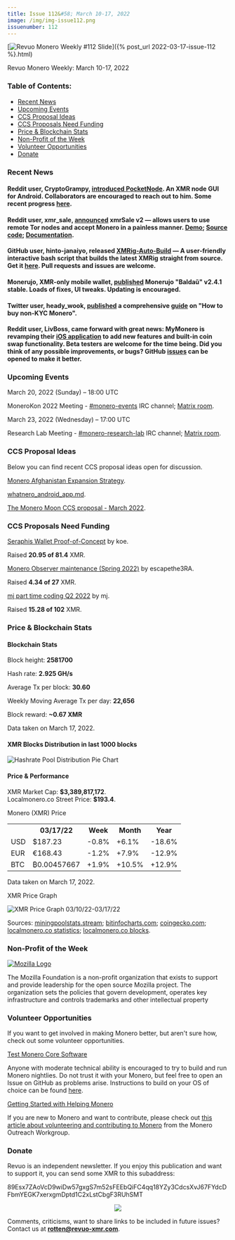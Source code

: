 ```yaml
---
title: Issue 112&#58; March 10-17, 2022
image: /img/img-issue112.png
issuenumber: 112
---
```

[<img src="/img/img-issue112.png" alt="Revuo Monero Weekly #112 Slide" class="img-lead">]({% post_url 2022-03-17-issue-112 %}.html)

<p class="text-lead">Revuo Monero Weekly: March 10-17, 2022</p>
<!--more-->

<h3>Table of Contents:</h3>
<ul class="contents">
    <li><a href="#news">Recent News</a></li>
    <li><a href="#events">Upcoming Events</a></li>
    <li><a href="#ideas">CCS Proposal Ideas</a></li>
    <li><a href="#proposals">CCS Proposals Need Funding</a></li>
    <li><a href="#stats">Price & Blockchain Stats</a></li>
    <li><a href="#merchant">Non-Profit of the Week</a></li>
    <li><a href="#volunteer">Volunteer Opportunities</a></li>
    <li><a href="#donate">Donate</a></li>
</ul>

<h3 id="news">Recent News</h3>

<div class="newsbyte">
    <h4>Reddit user, CryptoGrampy, <a href="https://teddit.adminforge.de/r/Monero/comments/tcike5/introducing_the_pocketnode_project_a_monero_gui/" target="_blank">introduced PocketNode</a>. An XMR node GUI for Android. Collaborators are encouraged to reach out to him. Some recent progress <a href="https://nttr.stream/CryptoGrampy/status/1503859218054529029" target="_blank">here</a>.</h4>
</div>

<div class="newsbyte">
    <h4>Reddit user, xmr_sale, <a href="https://teddit.adminforge.de/r/Monero/comments/tbia0l/xmrsale_v2_lightweight_monero_acceptance_random/" target="_blank">announced</a> xmrSale v2 — allows users to use remote Tor nodes and accept Monero in a painless manner. <a href="https://try.xmrsale.org/" target="_blank">Demo</a>; <a href="https://github.com/xmrsale/xmrSale" target="_blank">Source code</a>; <a href="https://xmrsale.org/" target="_blank">Documentation</a>.</h4>
</div>

<div class="newsbyte">
    <h4>GitHub user, hinto-janaiyo, released <a href="https://github.com/hinto-janaiyo/XMRig-Auto-Build" target="_blank">XMRig-Auto-Build</a> — A user-friendly interactive bash script that builds the latest XMRig straight from source. Get it <a href="https://github.com/hinto-janaiyo/XMRig-Auto-Build/releases" target="_blank">here</a>. Pull requests and issues are welcome.</h4>
</div>

<div class="newsbyte">
    <h4>Monerujo, XMR-only mobile wallet, <a href="https://github.com/m2049r/xmrwallet/releases/tag/v2.4.1" target="_blank">published</a> Monerujo "Baldaŭ" v2.4.1 stable. Loads of fixes, UI tweaks. Updating is encouraged.</h4>
</div>

<div class="newsbyte">
    <h4>Twitter user, heady_wook, <a href="https://nttr.stream/heady_wook/status/1504214190139256833" target="_blank">published</a> a comprehensive <a href="https://archive.org/details/how-to-buy-non-kyc-monero" target="_blank">guide</a> on "How to buy non-KYC Monero".</h4>
</div>

<div class="newsbyte">
    <h4>Reddit user, LivBoss, came forward with great news: MyMonero is revamping their <a href="https://teddit.adminforge.de/r/Monero/comments/tg60os/exciting_mymonero_news_beta_testers_needed/" target="_blank">iOS application</a> to add new features and built-in coin swap functionality. Beta testers are welcome for the time being. Did you think of any possible improvements, or bugs? GitHub <a href="https://github.com/mymonero/mymonero-mobile/issues" target="_blank">issues</a> can be opened to make it better.</h4>
</div>

<h3 id="events">Upcoming Events</h3>

<div class="event">
    <p class="date" markdown="1">March 20, 2022 (Sunday) – 18:00 UTC</p>
    <p markdown="1">MoneroKon 2022 Meeting - <a href="irc://irc.libera.chat/#monero-events" target="_blank">#monero-events</a> IRC channel; <a href="https://matrix.to/#/#monero-events:monero.social" target="_blank">Matrix room</a>.</p>
</div>

<div class="event">
    <p class="date" markdown="1">March 23, 2022 (Wednesday) – 17:00 UTC</p>
    <p markdown="1">Research Lab Meeting - <a href="irc://irc.libera.chat/#monero-research-lab" target="_blank">#monero-research-lab</a> IRC channel; <a href="https://matrix.to/#/#monero-research-lab:monero.social" target="_blank">Matrix room</a>.</p>
</div>

<h3 id="ideas">CCS Proposal Ideas</h3>

<p>Below you can find recent CCS proposal ideas open for discussion.</p>

<div class="proposal">
<p><a href="https://repo.getmonero.org/monero-project/ccs-proposals/-/merge_requests/282" target="_blank">Monero Afghanistan Expansion Strategy</a>.</p>
</div>

<div class="proposal">
<p><a href="https://repo.getmonero.org/monero-project/ccs-proposals/-/merge_requests/293" target="_blank">whatnero_android_app.md</a>.</p>
</div>

<div class="proposal">
<p><a href="https://repo.getmonero.org/monero-project/ccs-proposals/-/merge_requests/294" target="_blank">The Monero Moon CCS proposal - March 2022</a>.</p>
</div>

<h3 id="proposals">CCS Proposals Need Funding</h3>

<div class="proposal">
    <p><a href="https://ccs.getmonero.org/proposals/seraphis-wallet-poc.html" target="_blank">Seraphis Wallet Proof-of-Concept</a> by koe.</p>
    <p>Raised <b>20.95 of 81.4</b> XMR.</p>
</div>

<div class="proposal">
    <p><a href="https://ccs.getmonero.org/proposals/escapethe3ra-monero-observer-maintenance-spring-2022.html" target="_blank">Monero Observer maintenance (Spring 2022)</a> by escapethe3RA.</p>
    <p>Raised <b>4.34 of 27</b> XMR.</p>
</div>

<div class="proposal">
    <p><a href="https://ccs.getmonero.org/proposals/mj-part-time-2022-q2.html" target="_blank">mj part time coding Q2 2022</a> by mj.</p>
    <p>Raised <b>15.28 of 102</b> XMR.</p>
</div>

<h3 id="stats">Price & Blockchain Stats</h3>

<h4 class="stat">Blockchain Stats</h4>

<div class="bcstats">
    <p>Block height: <b>2581700</b></p>
    <p>Hash rate: <b>2.925 GH/s</b></p>
    <p>Average Tx per block: <b>30.60</b></p>
    <p>Weekly Moving Average Tx per day: <b>22,656</b></p>
    <p>Block reward: <b>~0.67 XMR</b></p>
</div>
<p class="note">Data taken on March 17, 2022.</p>

<h4 class="stat">XMR Blocks Distribution in last 1000 blocks</h4>
<p><img src="/img/hashrate-pool-distribution-0317.png" alt="Hashrate Pool Distribution Pie Chart"/></p>

<h4 class="stat" id="price-stat">Price & Performance</h4>

<div class="price-intro">XMR Market Cap: <b>$3,389,817,172</b>.<br/>Localmonero.co Street Price: <b>$193.4</b>.</div>

<p class="table-title">Monero (XMR) Price</p>
<table class="price-table">
  <tr class="row1">
    <th></th>
    <th>03/17/22</th>
    <th>Week</th>
    <th>Month</th>
    <th>Year</th>
  </tr>
  <tr>
    <td data-th="XMR to">USD</td>
    <td data-th="03/17/22">$187.23</td>
    <td data-th="Week" class="red">-0.8%</td>
    <td data-th="Month" class="green">+6.1%</td>
    <td data-th="Year" class="red">-18.6%</td>
  </tr>
  <tr class="row3">
    <td data-th="XMR to">EUR</td>
    <td data-th="03/17/22">€168.43</td>
    <td data-th="Week" class="red">-1.2%</td>
    <td data-th="Month" class="green">+7.9%</td>
    <td data-th="Year" class="red">-12.9%</td>
  </tr>
  <tr>
    <td data-th="XMR to">BTC</td>
    <td data-th="03/17/22">₿0.00457667</td>
    <td data-th="Week" class="green">+1.9%</td>
    <td data-th="Month" class="green">+10.5%</td>
    <td data-th="Year" class="green">+12.9%</td>
  </tr>
</table>
<p class="note">Data taken on March 17, 2022.</p>

<p class="table-title">XMR Price Graph</p>

![XMR Price Graph 03/10/22-03/17/22](/img/weekly-chart-0317.png "XMR Price Graph 03/10/22-03/17/22") 

Sources: <a href="https://miningpoolstats.stream/monero" target="_blank">miningpoolstats.stream</a>; <a href="https://bitinfocharts.com/monero/" target="_blank">bitinfocharts.com</a>; <a href="https://www.coingecko.com/en/coins/monero" target="_blank">coingecko.com</a>; <a href="https://localmonero.co/statistics" target="_blank">localmonero.co statistics</a>; <a href="https://localmonero.co/blocks" target="_blank">localmonero.co blocks</a>.

<h3 id="merchant">Non-Profit of the Week</h3>

<a href="https://foundation.mozilla.org/en/who-we-are/" target="_blank"><img src="/img/mozilla-logo.png" alt="Mozilla Logo" class="merchant-img" id="moz"></a>

The Mozilla Foundation is a non-profit organization that exists to support and provide leadership for the open source Mozilla project. The organization sets the policies that govern development, operates key infrastructure and controls trademarks and other intellectual property

<h3 id="volunteer">Volunteer Opportunities</h3>

<p>If you want to get involved in making Monero better, but aren't sure how, check out some volunteer opportunities.</p>

<div class="newsbyte">
    <p class="date"><a href="https://github.com/monero-project/monero" target="_blank">Test Monero Core Software</a></p>
    <p>Anyone with moderate technical ability is encouraged to try to build and run Monero nightlies. Do not trust it with your Monero, but feel free to open an Issue on GitHub as problems arise. Instructions to build on your OS of choice can be found <a href="https://github.com/monero-project/monero#compiling-monero-from-source" target="_blank">here</a>. </p>
</div>

<div class="newsbyte">
    <p class="date"><a href="https://github.com/monero-project/monero" target="_blank">Getting Started with Helping Monero</a></p>
    <p>If you are new to Monero and want to contribute, please check out <a href="https://www.monerooutreach.org/stories/getting-started-helping-monero.php" target="_blank">this article about volunteering and contributing to Monero</a> from the Monero Outreach Workgroup. </p>
</div>

<h3 id="donate">Donate</h3>

<p markdown="1">Revuo is an independent newsletter. If you enjoy this publication and want to support it, you can send some XMR to this subaddress:</p>

<p class="address" markdown="1">89Esx7ZAoVcD9wiDw57gxgS7m52sFEEbQiFC4qq18YZy3CdcsXvJ67FYdcDFbmYEGK7xerxgmDptd1C2xLstCbgF3RUhSMT</p>

<p><center><a href="monero:89Esx7ZAoVcD9wiDw57gxgS7m52sFEEbQiFC4qq18YZy3CdcsXvJ67FYdcDFbmYEGK7xerxgmDptd1C2xLstCbgF3RUhSMT" class="qr"><img src="/img/donate-monero.jpg" style="max-width: 200px;"/></a></center></p>

Comments, criticisms, want to share links to be included in future issues? Contact us at **rotten@revuo-xmr.com**.